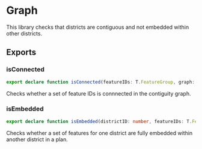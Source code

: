 # Graph

This library checks that districts
are contiguous and not embedded within other districts.

## Exports

### isConnected

``` TypeScript
export declare function isConnected(featureIDs: T.FeatureGroup, graph: T.ContiguityGraph): boolean;
```

Checks whether a set of feature IDs is connnected in the contiguity graph.

### isEmbedded

``` TypeScript
export declare function isEmbedded(districtID: number, featureIDs: T.FeatureGroup, plan: T.PlanByGeoID, graph: T.ContiguityGraph): boolean
```

Checks whether a set of features for one district are fully embedded within another district in a plan.
